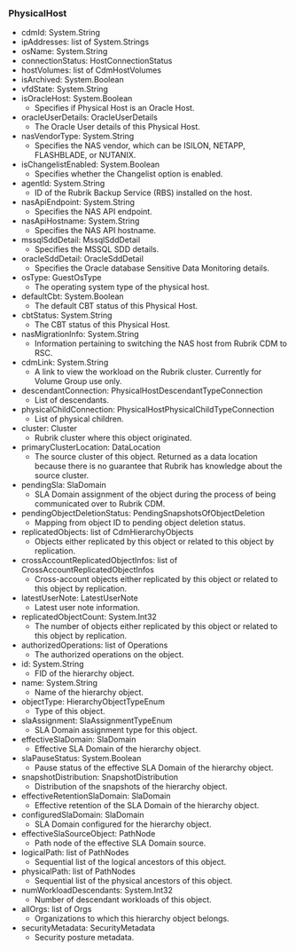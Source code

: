 ### PhysicalHost
- cdmId: System.String
- ipAddresses: list of System.Strings
- osName: System.String
- connectionStatus: HostConnectionStatus
- hostVolumes: list of CdmHostVolumes
- isArchived: System.Boolean
- vfdState: System.String
- isOracleHost: System.Boolean
  - Specifies if Physical Host is an Oracle Host.
- oracleUserDetails: OracleUserDetails
  - The Oracle User details of this Physical Host.
- nasVendorType: System.String
  - Specifies the NAS vendor, which can be ISILON, NETAPP, FLASHBLADE, or NUTANIX.
- isChangelistEnabled: System.Boolean
  - Specifies whether the Changelist option is enabled.
- agentId: System.String
  - ID of the Rubrik Backup Service (RBS) installed on the host.
- nasApiEndpoint: System.String
  - Specifies the NAS API endpoint.
- nasApiHostname: System.String
  - Specifies the NAS API hostname.
- mssqlSddDetail: MssqlSddDetail
  - Specifies the MSSQL SDD details.
- oracleSddDetail: OracleSddDetail
  - Specifies the Oracle database Sensitive Data Monitoring details.
- osType: GuestOsType
  - The operating system type of the physical host.
- defaultCbt: System.Boolean
  - The default CBT status of this Physical Host.
- cbtStatus: System.String
  - The CBT status of this Physical Host.
- nasMigrationInfo: System.String
  - Information pertaining to switching the NAS host from Rubrik CDM to RSC.
- cdmLink: System.String
  - A link to view the workload on the Rubrik cluster. Currently for Volume Group use only.
- descendantConnection: PhysicalHostDescendantTypeConnection
  - List of descendants.
- physicalChildConnection: PhysicalHostPhysicalChildTypeConnection
  - List of physical children.
- cluster: Cluster
  - Rubrik cluster where this object originated.
- primaryClusterLocation: DataLocation
  - The source cluster of this object. Returned as a data location because there is no guarantee that Rubrik has knowledge about the source cluster.
- pendingSla: SlaDomain
  - SLA Domain assignment of the object during the process of being communicated over to Rubrik CDM.
- pendingObjectDeletionStatus: PendingSnapshotsOfObjectDeletion
  - Mapping from object ID to pending object deletion status.
- replicatedObjects: list of CdmHierarchyObjects
  - Objects either replicated by this object or related to this object by replication.
- crossAccountReplicatedObjectInfos: list of CrossAccountReplicatedObjectInfos
  - Cross-account objects either replicated by this object or related to this object by replication.
- latestUserNote: LatestUserNote
  - Latest user note information.
- replicatedObjectCount: System.Int32
  - The number of objects either replicated by this object or related to this object by replication.
- authorizedOperations: list of Operations
  - The authorized operations on the object.
- id: System.String
  - FID of the hierarchy object.
- name: System.String
  - Name of the hierarchy object.
- objectType: HierarchyObjectTypeEnum
  - Type of this object.
- slaAssignment: SlaAssignmentTypeEnum
  - SLA Domain assignment type for this object.
- effectiveSlaDomain: SlaDomain
  - Effective SLA Domain of the hierarchy object.
- slaPauseStatus: System.Boolean
  - Pause status of the effective SLA Domain of the hierarchy object.
- snapshotDistribution: SnapshotDistribution
  - Distribution of the snapshots of the hierarchy object.
- effectiveRetentionSlaDomain: SlaDomain
  - Effective retention of the SLA Domain of the hierarchy object.
- configuredSlaDomain: SlaDomain
  - SLA Domain configured for the hierarchy object.
- effectiveSlaSourceObject: PathNode
  - Path node of the effective SLA Domain source.
- logicalPath: list of PathNodes
  - Sequential list of the logical ancestors of this object.
- physicalPath: list of PathNodes
  - Sequential list of the physical ancestors of this object.
- numWorkloadDescendants: System.Int32
  - Number of descendant workloads of this object.
- allOrgs: list of Orgs
  - Organizations to which this hierarchy object belongs.
- securityMetadata: SecurityMetadata
  - Security posture metadata.
